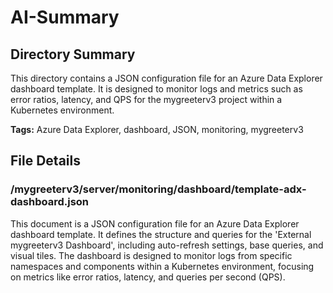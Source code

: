 # AI-Summary
## Directory Summary
This directory contains a JSON configuration file for an Azure Data Explorer dashboard template. It is designed to monitor logs and metrics such as error ratios, latency, and QPS for the mygreeterv3 project within a Kubernetes environment.

**Tags:** Azure Data Explorer, dashboard, JSON, monitoring, mygreeterv3

## File Details
    
### /mygreeterv3/server/monitoring/dashboard/template-adx-dashboard.json
This document is a JSON configuration file for an Azure Data Explorer dashboard template. It defines the structure and queries for the 'External mygreeterv3 Dashboard', including auto-refresh settings, base queries, and visual tiles. The dashboard is designed to monitor logs from specific namespaces and components within a Kubernetes environment, focusing on metrics like error ratios, latency, and queries per second (QPS).
